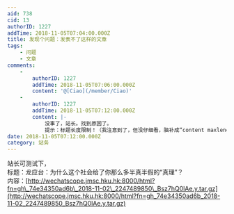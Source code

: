 ```yaml
---
aid: 738
cid: 13
authorID: 1227
addTime: 2018-11-05T07:04:00.000Z
title: 发现个问题：发表不了这样的文章
tags:
    - 问题
    - 文章
comments:
    -
        authorID: 1227
        addTime: 2018-11-05T07:06:00.000Z
        content: '@[Ciao](/member/Ciao)'
    -
        authorID: 1227
        addTime: 2018-11-05T07:12:00.000Z
        content: |-
            没事了，站长。找到原因了。  
            提示：标题长度限制！（我注意到了，但没仔细看，脑补成“content maxlength limited”了）
date: 2018-11-05T07:12:00.000Z
category: 站务
---
```


站长可测试下，  
标题：龙应台：为什么这个社会给了你那么多半真半假的“真理”？  
内容：[http://wechatscope.jmsc.hku.hk:8000/html?fn=gh\_74e34350ad6b\_2018-11-02\_2247489850\_Bsz7hQ0lAe.y.tar.gz](http://wechatscope.jmsc.hku.hk:8000/html?fn=gh_74e34350ad6b_2018-11-02_2247489850_Bsz7hQ0lAe.y.tar.gz)
